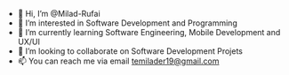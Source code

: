 - 👋 Hi, I’m @Milad-Rufai
- 👀 I’m interested in Software Development and Programming
- 🌱 I’m currently learning Software Engineering, Mobile Development and UX/UI
- 💞️ I’m looking to collaborate on Software Development Projets
- 📫 You can reach me via email temilader19@gmail.com

<!---
Milad-Rufai/Milad-Rufai is a ✨ special ✨ repository because its `README.md` (this file) appears on your GitHub profile.
You can click the Preview link to take a look at your changes.
--->
